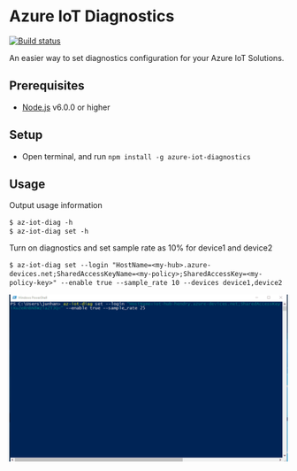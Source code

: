 # Azure IoT Diagnostics

[![Build status](https://ci.appveyor.com/api/projects/status/i5p4ggxd225wmm69?svg=true)](https://ci.appveyor.com/project/formulahendry/azure-iot-diagnostics)

An easier way to set diagnostics configuration for your Azure IoT Solutions.

## Prerequisites
* [Node.js](https://nodejs.org/) v6.0.0 or higher

## Setup
* Open terminal, and run `npm install -g azure-iot-diagnostics`

## Usage

Output usage information
```shell
$ az-iot-diag -h
$ az-iot-diag set -h
```

Turn on diagnostics and set sample rate as 10% for device1 and device2
```shell
$ az-iot-diag set --login "HostName=<my-hub>.azure-devices.net;SharedAccessKeyName=<my-policy>;SharedAccessKey=<my-policy-key>" --enable true --sample_rate 10 --devices device1,device2
```
![usage](images/usage.gif)